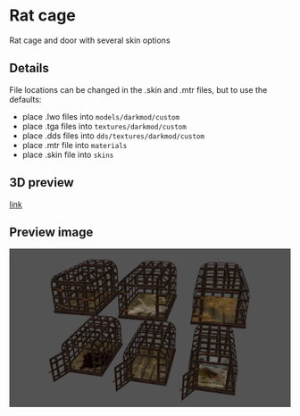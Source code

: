 # Rat cage
Rat cage and door with several skin options

## Details
File locations can be changed in the .skin and .mtr files, but to use the defaults:
- place .lwo files into `models/darkmod/custom`
- place .tga files into `textures/darkmod/custom`
- place .dds files into `dds/textures/darkmod/custom`
- place .mtr file into `materials`
- place .skin file into `skins`

## 3D preview
[link](rat_cage_preview.stl)

## Preview image
![alt text](rat_cage_ex.jpg "cage")